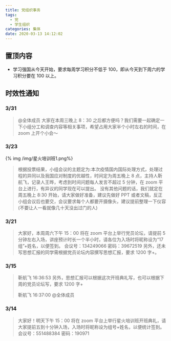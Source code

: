 ```yaml
---
title: 党组织事务
tags:
  - 党
  - 学生组织
categories: 集体
date: 2020-03-13 14:12:02
---
```


## 置顶内容

- 学习强国从今天开始，要求每周学习积分不低于 100，即从今天到下周六的学习积分要在 100 以上。

<!--more-->

## 时效性通知

### 3/31

> @全体成员 大家在本周三晚上 8：30 之后都方便吗？我们需要一起确定一下小组分工和调查内容等相关事项，希望占用大家半个小时左右的时间，在 zoom 上开个小会～

### 3/23

{% img /img/星火培训班1.png%}

> 根据投票结果，小组会议的主题定为:本次疫情国内国际处理方式，处理过程的异同以及我国应对制度的优越性，时间定为周五晚上 8 点，主持人靳航飞，记录人王晔，考虑到时间问题每人发言不超过 5 分钟，在 zoom 平台上进行，有异议的同学现在可以提出。
> 没有其他问题的话，我们就定在周五晚上 8:30 开始，请大家做好准备，建议先做好 PPT 或者文稿，反正小组会议后也要交，会议要求每个人都要开摄像头，建议提前整理一下仪容(不要让人一看就像几十天没出过门的人)

### 3/21

> 大家好，本周周六下午 15：00 将在 zoom 平台上举行党员论坛，请提前 5 分钟左右入场，讲座预计时长一个半小时，请各位为入场时将昵称设为“17 组”+姓名，以便签到。
> 会议号：134249066
> 密码：39672519
> 另外，还未写思想汇报的同学需根据党员论坛内容撰写思想汇报，要求 1200 字+。

### 3/15

> 靳航飞 16:36:53
> 另外，思想汇报可以根据这次开班典礼写，也可以根据下周的党员论坛写，要求 1200 字+
>
> 靳航飞 16:37:00
> @全体成员

### 3/14

> 大家好！明天下午 15：00 将在 zoom 平台上举行星火培训班开班典礼，请大家提前五到十分钟入场，入场时将昵称设为组号+姓名，以便统计签到。
> 会议号：551488384
> 密码：190971
